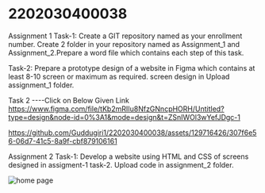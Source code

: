 # 2202030400038
Assignment 1
Task-1: Create a GIT repository named as your enrollment number. Create 2
folder in your repository named as Assignment_1 and Assignment_2.Prepare a word file which contains each step of this task.


Task-2: Prepare a prototype design of a website in Figma which contains at least 8-10 screen or maximum as required.  screen design in Upload  assignment_1 folder.

Task 2 ----Click on Below Given Link 
https://www.figma.com/file/tKb2mRIIu8NfzGNncpHORH/Untitled?type=design&node-id=0%3A1&mode=design&t=ZSnIWOl3wYefJDgc-1

https://github.com/Guddugiri1/2202030400038/assets/129716426/307f6e56-06d7-41c5-8a9f-cbf879106161



Assignment 2
Task-1: Develop a website using HTML and CSS of screens designed in
assigment-1 task-2. Upload code in assignment_2 folder.


![home page](https://github.com/Guddugiri1/2202030400038/assets/129716426/737be4ef-29d6-4e59-826e-3d84362b8f8c)
